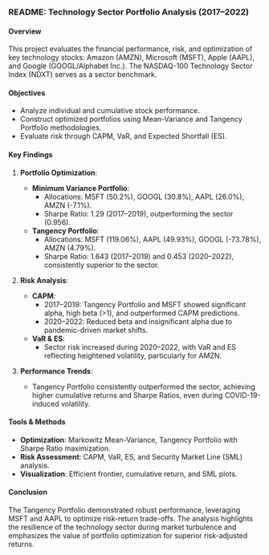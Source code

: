 ### README: Technology Sector Portfolio Analysis (2017–2022)

#### Overview
This project evaluates the financial performance, risk, and optimization of key technology stocks: Amazon (AMZN), Microsoft (MSFT), Apple (AAPL), and Google (GOOGL/Alphabet Inc.). The NASDAQ-100 Technology Sector Index (NDXT) serves as a sector benchmark.

#### Objectives
- Analyze individual and cumulative stock performance.
- Construct optimized portfolios using Mean-Variance and Tangency Portfolio methodologies.
- Evaluate risk through CAPM, VaR, and Expected Shortfall (ES).

#### Key Findings
1. **Portfolio Optimization**:
   - **Minimum Variance Portfolio**:
     - Allocations: MSFT (50.2%), GOOGL (30.8%), AAPL (26.0%), AMZN (-7.1%).
     - Sharpe Ratio: 1.29 (2017–2019), outperforming the sector (0.956).
   - **Tangency Portfolio**:
     - Allocations: MSFT (119.06%), AAPL (49.93%), GOOGL (-73.78%), AMZN (4.79%).
     - Sharpe Ratio: 1.643 (2017–2019) and 0.453 (2020–2022), consistently superior to the sector.

2. **Risk Analysis**:
   - **CAPM**:
     - 2017–2019: Tangency Portfolio and MSFT showed significant alpha, high beta (>1), and outperformed CAPM predictions.
     - 2020–2022: Reduced beta and insignificant alpha due to pandemic-driven market shifts.
   - **VaR & ES**:
     - Sector risk increased during 2020–2022, with VaR and ES reflecting heightened volatility, particularly for AMZN.

3. **Performance Trends**:
   - Tangency Portfolio consistently outperformed the sector, achieving higher cumulative returns and Sharpe Ratios, even during COVID-19-induced volatility.

#### Tools & Methods
- **Optimization**: Markowitz Mean-Variance, Tangency Portfolio with Sharpe Ratio maximization.
- **Risk Assessment**: CAPM, VaR, ES, and Security Market Line (SML) analysis.
- **Visualization**: Efficient frontier, cumulative return, and SML plots.

#### Conclusion
The Tangency Portfolio demonstrated robust performance, leveraging MSFT and AAPL to optimize risk-return trade-offs. The analysis highlights the resilience of the technology sector during market turbulence and emphasizes the value of portfolio optimization for superior risk-adjusted returns.
